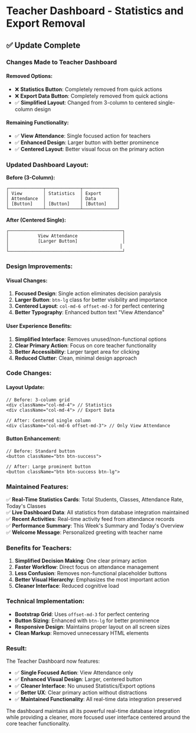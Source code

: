 # Teacher Dashboard - Statistics and Export Removal

## ✅ Update Complete

### **Changes Made to Teacher Dashboard**

#### **Removed Options:**
- ❌ **Statistics Button**: Completely removed from quick actions
- ❌ **Export Data Button**: Completely removed from quick actions
- ✅ **Simplified Layout**: Changed from 3-column to centered single-column design

#### **Remaining Functionality:**
- ✅ **View Attendance**: Single focused action for teachers
- ✅ **Enhanced Design**: Larger button with better prominence
- ✅ **Centered Layout**: Better visual focus on the primary action

### **Updated Dashboard Layout:**

**Before (3-Column):**
```
┌─────────────┬─────────────┬─────────────┐
│ View        │ Statistics  │ Export      │
│ Attendance  │             │ Data        │
│ [Button]    │ [Button]    │ [Button]    │
└─────────────┴─────────────┴─────────────┘
```

**After (Centered Single):**
```
┌───────────────────────────────────────────┐
│           View Attendance                 │
│           [Larger Button]                 │
│                                          │
└───────────────────────────────────────────┘
```

### **Design Improvements:**

#### **Visual Changes:**
1. **Focused Design**: Single action eliminates decision paralysis
2. **Larger Button**: `btn-lg` class for better visibility and importance
3. **Centered Layout**: `col-md-6 offset-md-3` for perfect centering
4. **Better Typography**: Enhanced button text "View Attendance"

#### **User Experience Benefits:**
1. **Simplified Interface**: Removes unused/non-functional options
2. **Clear Primary Action**: Focus on core teacher functionality
3. **Better Accessibility**: Larger target area for clicking
4. **Reduced Clutter**: Clean, minimal design approach

### **Code Changes:**

#### **Layout Update:**
```tsx
// Before: 3-column grid
<div className="col-md-4"> // Statistics
<div className="col-md-4"> // Export Data

// After: Centered single column  
<div className="col-md-6 offset-md-3"> // Only View Attendance
```

#### **Button Enhancement:**
```tsx
// Before: Standard button
<button className="btn btn-success">

// After: Large prominent button
<button className="btn btn-success btn-lg">
```

### **Maintained Features:**

✅ **Real-Time Statistics Cards**: Total Students, Classes, Attendance Rate, Today's Classes  
✅ **Live Dashboard Data**: All statistics from database integration maintained  
✅ **Recent Activities**: Real-time activity feed from attendance records  
✅ **Performance Summary**: This Week's Summary and Today's Overview  
✅ **Welcome Message**: Personalized greeting with teacher name  

### **Benefits for Teachers:**

1. **Simplified Decision Making**: One clear primary action
2. **Faster Workflow**: Direct focus on attendance management
3. **Less Confusion**: Removes non-functional placeholder buttons
4. **Better Visual Hierarchy**: Emphasizes the most important action
5. **Cleaner Interface**: Reduced cognitive load

### **Technical Implementation:**

- **Bootstrap Grid**: Uses `offset-md-3` for perfect centering
- **Button Sizing**: Enhanced with `btn-lg` for better prominence  
- **Responsive Design**: Maintains proper layout on all screen sizes
- **Clean Markup**: Removed unnecessary HTML elements

### **Result:**

The Teacher Dashboard now features:
- ✅ **Single Focused Action**: View Attendance only
- ✅ **Enhanced Visual Design**: Larger, centered button
- ✅ **Cleaner Interface**: No unused Statistics/Export options
- ✅ **Better UX**: Clear primary action without distractions
- ✅ **Maintained Functionality**: All real-time data integration preserved

The dashboard maintains all its powerful real-time database integration while providing a cleaner, more focused user interface centered around the core teacher functionality.